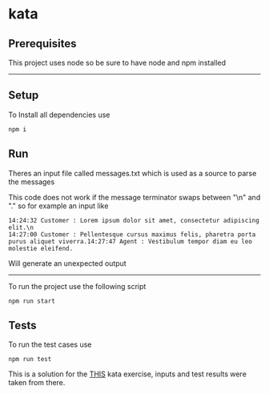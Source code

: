 # kata

## Prerequisites

This project uses node so be sure to have node and npm installed

---
## Setup

To Install all dependencies use
```
npm i
```

## Run

Theres an input file called messages.txt which is used as a source to parse the messages

This code does not work if the message terminator swaps between "\n" and "." so for example an input like 
```
14:24:32 Customer : Lorem ipsum dolor sit amet, consectetur adipiscing elit.\n
14:27:00 Customer : Pellentesque cursus maximus felis, pharetra porta purus aliquet viverra.14:27:47 Agent : Vestibulum tempor diam eu leo molestie eleifend.
```
Will generate an unexpected output

---
To run the project use the following script

```
npm run start
```

## Tests

To run the test cases use

```
npm run test
```

This is a solution for the [THIS](https://github.com/wonderflow-bv/parse-chat-kata/blob/master/ASSIGNMENT.md) kata exercise, inputs and test results were taken from there.